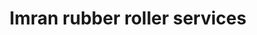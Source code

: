 ---
title: "Imran rubber roller services"
url: /karachi/imran-rubber-roller-services/
shop: Allgemein
---